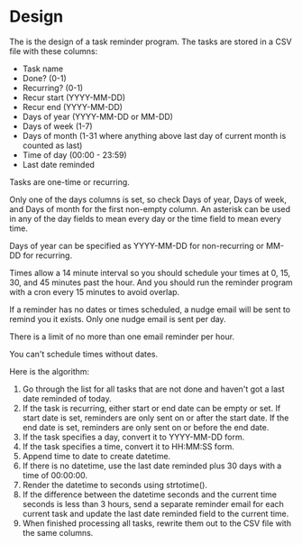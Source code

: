 # Design

The is the design of a task reminder program. The tasks are stored in a CSV file
with these columns:

-   Task name
-   Done? (0-1)
-   Recurring? (0-1)
-   Recur start (YYYY-MM-DD)
-   Recur end (YYYY-MM-DD)
-   Days of year (YYYY-MM-DD or MM-DD)
-   Days of week (1-7)
-   Days of month (1-31 where anything above last day of current month is
    counted as last)
-   Time of day (00:00 - 23:59)
-   Last date reminded

Tasks are one-time or recurring.

Only one of the days columns is set, so check Days of year, Days of week, and
Days of month for the first non-empty column. An asterisk can be used in any of
the day fields to mean every day or the time field to mean every time.

Days of year can be specified as YYYY-MM-DD for non-recurring or MM-DD for
recurring.

Times allow a 14 minute interval so you should schedule your times at 0, 15, 30,
and 45 minutes past the hour. And you should run the reminder program with a
cron every 15 minutes to avoid overlap.

If a reminder has no dates or times scheduled, a nudge email will be sent to
remind you it exists. Only one nudge email is sent per day.

There is a limit of no more than one email reminder per hour.

You can't schedule times without dates.

Here is the algorithm:

1. Go through the list for all tasks that are not done and haven't got a last
   date reminded of today.
2. If the task is recurring, either start or end date can be empty or set. If
   start date is set, reminders are only sent on or after the start date. If the
   end date is set, reminders are only sent on or before the end date.
3. If the task specifies a day, convert it to YYYY-MM-DD form.
4. If the task specifies a time, convert it to HH:MM:SS form.
5. Append time to date to create datetime.
6. If there is no datetime, use the last date reminded plus 30 days with a time
   of 00:00:00.
7. Render the datetime to seconds using strtotime().
8. If the difference between the datetime seconds and the current time seconds
   is less than 3 hours, send a separate reminder email for each current task
   and update the last date reminded field to the current time.
9. When finished processing all tasks, rewrite them out to the CSV file with the
   same columns.
